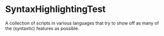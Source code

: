 # SyntaxHighlightingTest
A collection of scripts in various languages that try to show off as many of the (syntaxtic) features as possible.
